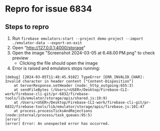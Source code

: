 # Repro for issue 6834

## Steps to repro

1. Run `firebase emulators:start --project demo-project --import ./emulator-data --export-on-exit`
2. Open "http://127.0.0.1:4000/storage"
3. Open the image "Screenshot 2024-03-05 at 6.48.00 PM.png" to check preview
   - Clicking the file should open the image
4. Error is raised and emulators stops running:
```log
[debug] [2024-03-05T11:48:45.910Z] TypeError [ERR_INVALID_CHAR]: Invalid character in header content ["Content-Disposition"]
    at ServerResponse.setHeader (node:_http_outgoing:655:3)
    at sendFileBytes (/Users/<USER>/Desktop/Firebase-CLI-work/firebase-cli-git/pr-6832/firebase-tools/lib/emulator/storage/apis/shared.js:19:9)
    at /Users/<USER>/Desktop/Firebase-CLI-work/firebase-cli-git/pr-6832/firebase-tools/lib/emulator/storage/apis/firebase.js:101:47
    at process.processTicksAndRejections (node:internal/process/task_queues:95:5)
[error]
[error] Error: An unexpected error has occurred.
```
